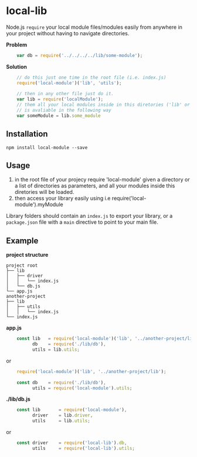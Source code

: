 # local-lib

Node.js `require` your local module files/modules easily from anywhere in
your project without having to navigate directories.

**Problem**

```javascript
	var db = require('../../../../lib/some-module');
```

**Solution**

```javascript
    // do this just one time in the root file (i.e. index.js)
	require('local-module')('lib', 'utils');
	
	// then in any other file just do it.
	var lib = require('localModule');
	// them all your local modules inside in this diretories ('lib' or 'utils')
	// is avaliable in the following way
	var someModule = lib.some_module
```


## Installation

	npm install local-module --save


## Usage

1. in the root file of your projecy require 'local-module' given a directory or a list of directories as parameters, and all your modules inside this diretories will be loaded.
2. then access your library easily using i.e require('local-module').myModule

Library folders should contain an `index.js` to export your library,
or a `package.json` file with a `main` directive to point to your main file.


## Example

**project structure**

	project root
	├── lib
	│   ├── driver
	│   │   └── index.js
	│   └── db.js
	└── app.js
	another-project
	├── lib
    │   ├── utils
	│   │   └── index.js
    └── index.js

**app.js**

```javascript
	const lib   = require('local-module')('lib', '../another-project/lib'),
	      db    = require('./lib/db'),
	      utils = lib.utils;
```

or

```javascript
    require('local-module')('lib', '../another-project/lib');
    
	const db    = require('./lib/db'),
	      utils = require('local-module').utils;
```


**./lib/db.js**

```javascript
	const lib       = require('local-module'),
	      driver    = lib.driver,
	      utils     = lib.utils;
```

or

```javascript
	const driver    = require('local-lib').db,
	      utils     = require('local-lib').utils;
```
